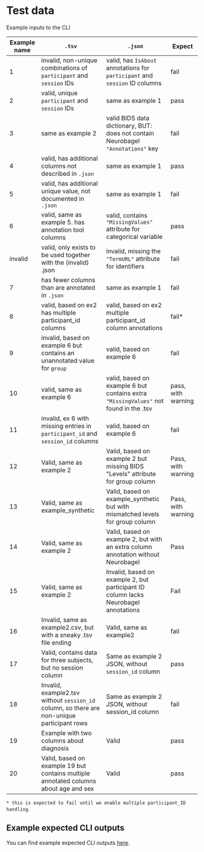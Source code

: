 # Test data

Example inputs to the CLI

| Example name | `.tsv`                                                                          | `.json`                                                                              | Expect             |
| ------------ | ------------------------------------------------------------------------------- | ------------------------------------------------------------------------------------ | ------------------ |
| 1            | invalid, non-unique combinations of `participant` and `session` IDs             | valid, has `IsAbout` annotations for `participant` and `session` ID columns          | fail               |
| 2            | valid, unique `participant` and `session` IDs                                   | same as example 1                                                                    | pass               |
| 3            | same as example 2                                                               | valid BIDS data dictionary, BUT: does not contain Neurobagel `"Annotations"` key     | fail               |
| 4            | valid, has additional columns not described in `.json`                          | same as example 1                                                                    | pass               |
| 5            | valid, has additional unique value, not documented in `.json`                   | same as example 1                                                                    | fail               |
| 6            | valid, same as example 5. has annotation tool columns                           | valid, contains `"MissingValues"` attribute for categorical variable                 | pass               |
| invalid      | valid, only exists to be used together with the (invalid) .json                 | invalid, missing the `"TermURL"` attribute for identifiers                           | fail               |
| 7            | has fewer columns than are annotated in `.json`                                 | same as example 1                                                                    | fail               |
| 8            | valid, based on ex2 has multiple participant_id columns                         | valid, based on ex2 multiple participant_id column annotations                       | fail*              |
| 9            | invalid, based on example 6 but contains an unannotated value for `group`       | valid, based on example 6                                                            | fail               |
| 10           | valid, same as example 6                                                        | valid, based on example 6 but contains extra `"MissingValues"` not found in the .tsv | pass, with warning |
| 11           | invalid, ex 6 with missing entries in `participant_id` and `session_id` columns | valid, based on example 6                                                            | fail               |
| 12           | Valid, same as example 2                                                        | Valid, based on example 2 but missing BIDS "Levels" attribute for group column       | Pass, with warning |
| 13           | Valid, same as example_synthetic                                                | Valid, based on example_synthetic but with mismatched levels for group column        | Pass, with warning |
| 14           | Valid, same as example 2                                                        | Valid, based on example 2, but with an extra column annotation without Neurobagel    | Pass               |
| 15           | Valid, same as example 2                                                        | Invalid, based on example 2, but participant ID column lacks Neurobagel annotations  | Fail               |
| 16           | Invalid, same as example2.csv, but with a sneaky .tsv file ending               | Valid, same as example2                                                              | fail               |
| 17 | Valid, contains data for three subjects, but no session column | Same as example 2 JSON, without `session_id` column | pass |
| 18 | Invalid, example2.tsv without `session_id` column, so there are non-unique participant rows | Same as example 2 JSON, without session_id column | fail |
| 19 | Example with two columns about diagnosis | Valid | pass |
| 20 | Valid, based on example 19 but contains multiple annotated columns about age and sex | Valid | pass |

`* this is expected to fail until we enable multiple participant_ID handling`.

## Example expected CLI outputs
You can find example expected CLI outputs [here](https://github.com/neurobagel/neurobagel_examples).